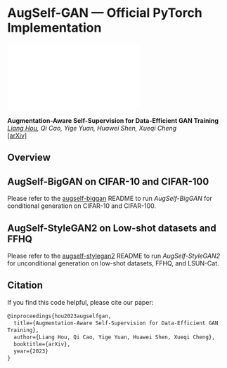 # AugSelf-GAN &mdash; Official PyTorch Implementation

![AugSelf-GAN](./resources/augself-gan.pdf)

**Augmentation-Aware Self-Supervision for Data-Efficient GAN Training**<br>
*[Liang Hou](), Qi Cao, Yige Yuan, Huawei Shen, Xueqi Cheng*<br>
[[arXiv]](https://arxiv.org/abs/2205.15677)

## Overview

## AugSelf-BigGAN on CIFAR-10 and CIFAR-100

Please refer to the [augself-biggan](https://github.com/liang-hou/augself-gan/tree/main/augself-biggan) README to run *AugSelf-BigGAN* for conditional generation on CIFAR-10 and CIFAR-100.

## AugSelf-StyleGAN2 on Low-shot datasets and FFHQ

Please refer to the [augself-stylegan2](https://github.com/liang-hou/augself-gan/tree/main/augself-stylegan2) README to run *AugSelf-StyleGAN2* for unconditional generation on low-shot datasets, FFHQ, and LSUN-Cat.

## Citation

If you find this code helpful, please cite our paper:
```
@inproceedings{hou2023augselfgan,
  title={Augmentation-Aware Self-Supervision for Data-Efficient GAN Training},
  author={Liang Hou, Qi Cao, Yige Yuan, Huawei Shen, Xueqi Cheng},
  booktitle={arXiv},
  year={2023}
}
```
